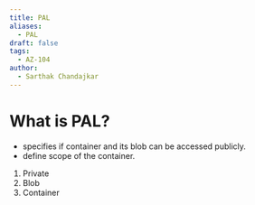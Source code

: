 ```yaml
---
title: PAL
aliases:
  - PAL
draft: false
tags:
  - AZ-104
author:
  - Sarthak Chandajkar
---
```


# What is PAL?
- specifies if container and its blob can be accessed publicly.
- define scope of the container.

1. Private
2. Blob
3. Container
